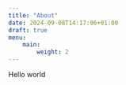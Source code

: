 ```yaml
---
title: "About"
date: 2024-09-08T14:17:06+01:00
draft: true
menu: 
    main:
        weight: 2
---
```


Hello world